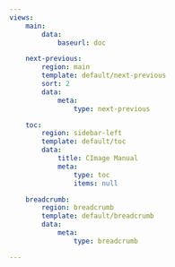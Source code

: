 ```yaml
---
views:
    main:
        data:
            baseurl: doc

    next-previous:
        region: main
        template: default/next-previous
        sort: 2
        data:
            meta: 
                type: next-previous

    toc:
        region: sidebar-left
        template: default/toc
        data:
            title: CImage Manual
            meta: 
                type: toc
                items: null

    breadcrumb:
        region: breadcrumb
        template: default/breadcrumb
        data:
            meta: 
                type: breadcrumb

---
```


